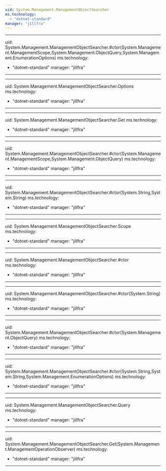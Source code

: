 ```yaml
---
uid: System.Management.ManagementObjectSearcher
ms.technology: 
  - "dotnet-standard"
manager: "jillfra"
---
```


---
uid: System.Management.ManagementObjectSearcher.#ctor(System.Management.ManagementScope,System.Management.ObjectQuery,System.Management.EnumerationOptions)
ms.technology: 
  - "dotnet-standard"
manager: "jillfra"
---

---
uid: System.Management.ManagementObjectSearcher.Options
ms.technology: 
  - "dotnet-standard"
manager: "jillfra"
---

---
uid: System.Management.ManagementObjectSearcher.Get
ms.technology: 
  - "dotnet-standard"
manager: "jillfra"
---

---
uid: System.Management.ManagementObjectSearcher.#ctor(System.Management.ManagementScope,System.Management.ObjectQuery)
ms.technology: 
  - "dotnet-standard"
manager: "jillfra"
---

---
uid: System.Management.ManagementObjectSearcher.#ctor(System.String,System.String)
ms.technology: 
  - "dotnet-standard"
manager: "jillfra"
---

---
uid: System.Management.ManagementObjectSearcher.Scope
ms.technology: 
  - "dotnet-standard"
manager: "jillfra"
---

---
uid: System.Management.ManagementObjectSearcher.#ctor
ms.technology: 
  - "dotnet-standard"
manager: "jillfra"
---

---
uid: System.Management.ManagementObjectSearcher.#ctor(System.String)
ms.technology: 
  - "dotnet-standard"
manager: "jillfra"
---

---
uid: System.Management.ManagementObjectSearcher.#ctor(System.Management.ObjectQuery)
ms.technology: 
  - "dotnet-standard"
manager: "jillfra"
---

---
uid: System.Management.ManagementObjectSearcher.#ctor(System.String,System.String,System.Management.EnumerationOptions)
ms.technology: 
  - "dotnet-standard"
manager: "jillfra"
---

---
uid: System.Management.ManagementObjectSearcher.Query
ms.technology: 
  - "dotnet-standard"
manager: "jillfra"
---

---
uid: System.Management.ManagementObjectSearcher.Get(System.Management.ManagementOperationObserver)
ms.technology: 
  - "dotnet-standard"
manager: "jillfra"
---
